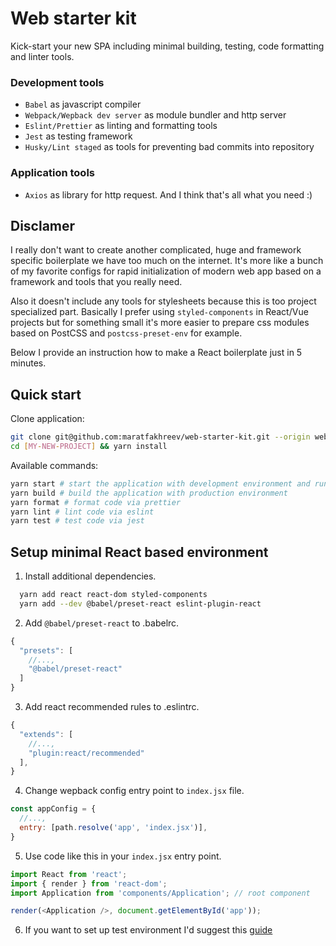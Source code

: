 # Web starter kit

Kick-start your new SPA including minimal building, testing, code formatting and linter tools.

### Development tools
- `Babel` as javascript compiler
- `Webpack/Wepback dev server` as module bundler and http server
- `Eslint/Prettier` as linting and formatting tools
- `Jest` as testing framework
- `Husky/Lint staged` as tools for preventing bad commits into repository

### Application tools
- `Axios` as library for http request. And I think that's all what you need :)

## Disclamer

I really don't want to create another complicated, huge and framework specific boilerplate we have too much on the internet. It's more like a bunch of my favorite configs for rapid initialization of modern web app based on a framework and tools that you really need.

Also it doesn't include any tools for stylesheets because this is too project specialized part. Basically I prefer using `styled-components` in React/Vue projects but for something small it's more easier to prepare css modules based on PostCSS and `postcss-preset-env` for example.

Below I provide an instruction how to make a React boilerplate just in 5 minutes.

## Quick start

Clone application:

```bash
git clone git@github.com:maratfakhreev/web-starter-kit.git --origin web-starter-kit [MY-NEW-PROJECT]
cd [MY-NEW-PROJECT] && yarn install
```

Available commands:

```bash
yarn start # start the application with development environment and run webpack-dev-server
yarn build # build the application with production environment
yarn format # format code via prettier
yarn lint # lint code via eslint
yarn test # test code via jest
```

## Setup minimal React based environment

1. Install additional dependencies.

```bash
  yarn add react react-dom styled-components
  yarn add --dev @babel/preset-react eslint-plugin-react
```

2. Add `@babel/preset-react` to .babelrc.

```javascript
{
  "presets": [
    //...,
    "@babel/preset-react"
  ]
}
```

3. Add react recommended rules to .eslintrc.

```javascript
{
  "extends": [
    //...,
    "plugin:react/recommended"
  ],
}
```

4. Change wepback config entry point to `index.jsx` file.

```javascript
const appConfig = {
  //...,
  entry: [path.resolve('app', 'index.jsx')],
}
```

5. Use code like this in your `index.jsx` entry point.

```javascript
import React from 'react';
import { render } from 'react-dom';
import Application from 'components/Application'; // root component

render(<Application />, document.getElementById('app'));
```

6. If you want to set up test environment I'd suggest this [guide](https://medium.freecodecamp.org/how-to-set-up-jest-enzyme-like-a-boss-8455a2bc6d56)
